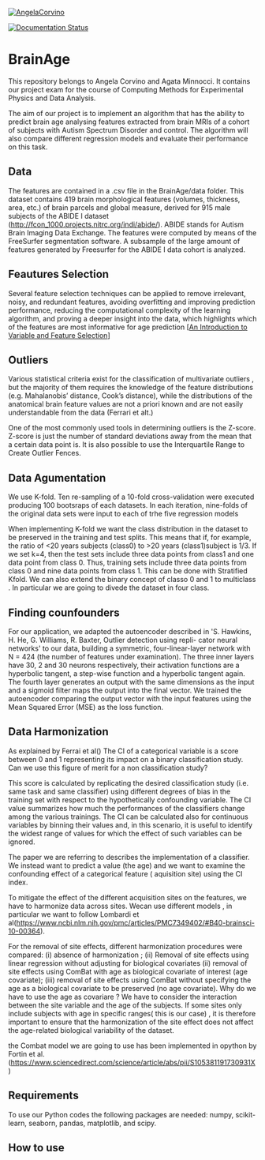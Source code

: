 
[![AngelaCorvino](https://circleci.com/gh/AngelaCorvino/BrainAge.svg?style=shield)](https://app.circleci.com/pipelines/github/AngelaCorvino/BrainAge?branch=main&filter=all)

[![Documentation Status](https://readthedocs.org/projects/brainage/badge/?version=latest)](https://brainage.readthedocs.io/en/latest/?badge=latest)


# BrainAge

This repository belongs to Angela Corvino and Agata Minnocci. It contains our project exam for the course of Computing Methods for Experimental Physics and Data Analysis.

The aim of our project is to implement an algorithm that has the ability to predict brain age analysing features extracted from brain MRIs of a cohort of subjects with Autism Spectrum Disorder and control. The algorithm will also compare different regression models and evaluate their performance on this task.

## Data

The features are contained in a .csv file in the BrainAge/data folder.
This dataset contains 419 brain morphological features (volumes, thickness, area, etc.) of brain parcels and global measure, derived for 915 male subjects of the ABIDE I dataset (http://fcon_1000.projects.nitrc.org/indi/abide/). ABIDE stands for Autism Brain Imaging Data Exchange.
The features were computed by means of the FreeSurfer segmentation software. A subsample of the large amount of features generated by Freesurfer for the ABIDE I data cohort is analyzed.

## Feautures Selection

Several feature selection techniques can be applied to remove irrelevant, noisy, and redundant features, avoiding overfitting and improving prediction performance, reducing the computational complexity of the learning algorithm, and proving a deeper insight into the data, which highlights which of the features are most informative for age prediction [[An Introduction to Variable and Feature Selection](https://www.jmlr.org/papers/volume3/guyon03a/guyon03a.pdf?ref=driverlayer.com/web)]

## Outliers 
Various statistical criteria exist for the classification of multivariate outliers , but the majority of them requires the knowledge of the feature distributions (e.g. Mahalanobis’ distance, Cook’s distance), while the distributions of the anatomical brain feature values are not a priori known and are not easily understandable from the data (Ferrari et alt.)

One of the most commonly used tools in determining outliers is the Z-score. Z-score is just the number of standard deviations away from the mean that a certain data point is.
It is also possible to use the Interquartile Range to Create Outlier Fences.



## Data Agumentation
We use K-fold. Ten re-sampling of a 10-fold cross-validation were executed producing 100 bootsraps of each datasets. In each iteration, nine-folds of the original data sets were input to each of trhe five regression models 


When implementing K-fold we want the class distribution in the dataset to be preserved in the training and test splits. This means that if, for example, the ratio of <20 years subjects (class0) to >20 years (class1)subject is 1/3. If we set k=4, then the test sets include three data points from class1 and one data point from class 0. Thus, training sets include three data points from class 0 and nine data points from class 1.
This can be done with Stratified Kfold.
We can also extend the binary concept of classo 0 and 1 to multiclass . In particular we are going to divede the dataset in four class.
## Finding counfounders

For our application, we adapted the autoencoder described in 'S. Hawkins, H. He, G. Williams, R. Baxter, Outlier detection using repli-
 cator neural networks' to our data, building a symmetric, four-linear-layer network with N = 424 (the number of features under examination). The three inner layers have 30, 2 and 30 neurons respectively, their activation functions are a hyperbolic tangent, a step-wise function and a hyperbolic tangent again. The fourth layer generates an output with the same dimensions as the input and a sigmoid filter maps the output into the final vector. We trained the autoencoder comparing the output vector with the input features using the Mean Squared Error (MSE) as the loss function.
 
## Data Harmonization 
As explained by Ferrai et al() The CI of a categorical variable is a score between 0 and 1 representing its impact on a binary classification study.
Can we use this figure of merit for a non classification study?

This score is calculated by replicating the desired classification study (i.e. same task and same classifier) using different degrees of bias in the training set with respect to the hypothetically confounding variable. The CI value summarizes how much the performances of the classifiers change among the various trainings. The CI can be calculated also for continuous variables by binning their values and, in this scenario, it is useful to identify the widest range of values for which the effect of such variables can be ignored.

The paper we are referring to describes the implementation of a classifier. We instead want to predict a value (the age) and we want to examine the confounding effect of a categorical feature ( aquisition site) using the CI index.



To mitigate the effect of the different acquisition sites on the features, we have to harmonize data across sites. Wecan use different models , in particular we want to follow Lombardi et al(https://www.ncbi.nlm.nih.gov/pmc/articles/PMC7349402/#B40-brainsci-10-00364).

For the removal of site effects, different harmonization procedures were compared: 
(i) absence of harmonization ;
(ii) Removal of site effects using linear regression without adjusting for biological covariates
(ii) removal of site effects using ComBat with age as biological covariate of interest (age covariate); 
(iii) removal of site effects using ComBat without specifying the age as a biological covariate to be preserved (no age covariate). 
Why do we have to use the age as covariare ?
We have to consider the interaction between the site variable and the age of the subjects.
If some sites only include subjects with age in specific ranges( this is our case) , it is therefore important to ensure that the harmonization of the site effect does not affect the age-related biological variability of the dataset. 


the Combat model we are going to use has been implemented in opython by Fortin et al. (https://www.sciencedirect.com/science/article/abs/pii/S105381191730931X)

## Requirements

To use our Python codes the following packages are needed: numpy, scikit-learn, seaborn, pandas, matplotlib, and scipy.

## How to use
